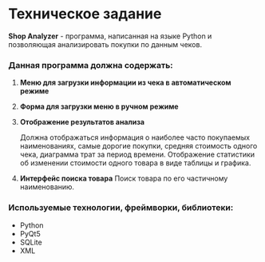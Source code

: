 # Техническое задание

**Shop Analyzer** - программа, написанная на языке Python и позволяющая анализировать покупки по данным чеков.

### Данная программа должна содержать:

1. **Меню для загрузки информации из чека в автоматическом режиме**
2. **Форма для загрузки меню в ручном режиме**
3. **Отображение результатов анализа**

   Должна отображаться информация о наиболее часто покупаемых наименованиях, 
   самые дорогие покупки, средняя стоимость одного чека, диаграмма трат за период времени.
   Отображение статистики об изменении стоимости одного товара в виде таблицы и графика.
4. **Интерфейс поиска товара**
   Поиск товара по его частичному наименованию.

### Используемые технологии, фреймворки, библиотеки:

- Python
- PyQt5
- SQLite
- XML


